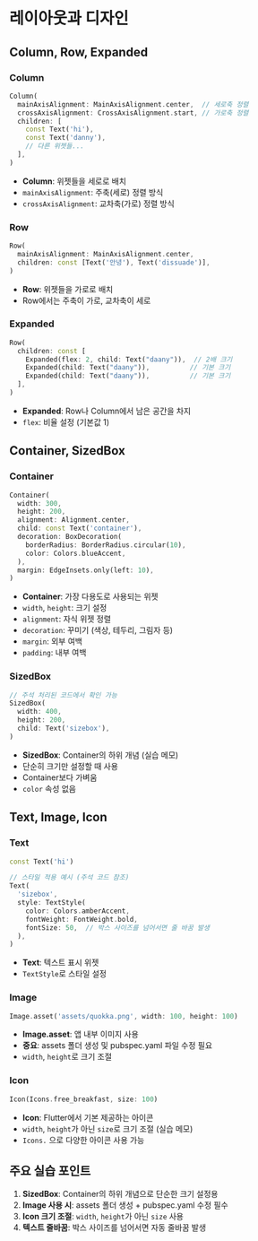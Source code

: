# 레이아웃과 디자인

## Column, Row, Expanded

### Column

```dart
Column(
  mainAxisAlignment: MainAxisAlignment.center,  // 세로축 정렬
  crossAxisAlignment: CrossAxisAlignment.start, // 가로축 정렬
  children: [
    const Text('hi'),
    const Text('danny'),
    // 다른 위젯들...
  ],
)
```

- **Column**: 위젯들을 세로로 배치
- `mainAxisAlignment`: 주축(세로) 정렬 방식
- `crossAxisAlignment`: 교차축(가로) 정렬 방식

### Row

```dart
Row(
  mainAxisAlignment: MainAxisAlignment.center,
  children: const [Text('안녕'), Text('dissuade')],
)
```

- **Row**: 위젯들을 가로로 배치
- Row에서는 주축이 가로, 교차축이 세로

### Expanded

```dart
Row(
  children: const [
    Expanded(flex: 2, child: Text("daany")),  // 2배 크기
    Expanded(child: Text("daany")),          // 기본 크기
    Expanded(child: Text("daany")),          // 기본 크기
  ],
)
```

- **Expanded**: Row나 Column에서 남은 공간을 차지
- `flex`: 비율 설정 (기본값 1)

## Container, SizedBox

### Container

```dart
Container(
  width: 300,
  height: 200,
  alignment: Alignment.center,
  child: const Text('container'),
  decoration: BoxDecoration(
    borderRadius: BorderRadius.circular(10),
    color: Colors.blueAccent,
  ),
  margin: EdgeInsets.only(left: 10),
)
```

- **Container**: 가장 다용도로 사용되는 위젯
- `width`, `height`: 크기 설정
- `alignment`: 자식 위젯 정렬
- `decoration`: 꾸미기 (색상, 테두리, 그림자 등)
- `margin`: 외부 여백
- `padding`: 내부 여백

### SizedBox

```dart
// 주석 처리된 코드에서 확인 가능
SizedBox(
  width: 400,
  height: 200,
  child: Text('sizebox'),
)
```

- **SizedBox**: Container의 하위 개념 (실습 메모)
- 단순히 크기만 설정할 때 사용
- Container보다 가벼움
- `color` 속성 없음

## Text, Image, Icon

### Text

```dart
const Text('hi')

// 스타일 적용 예시 (주석 코드 참조)
Text(
  'sizebox',
  style: TextStyle(
    color: Colors.amberAccent,
    fontWeight: FontWeight.bold,
    fontSize: 50,  // 박스 사이즈를 넘어서면 줄 바꿈 발생
  ),
)
```

- **Text**: 텍스트 표시 위젯
- `TextStyle`로 스타일 설정

### Image

```dart
Image.asset('assets/quokka.png', width: 100, height: 100)
```

- **Image.asset**: 앱 내부 이미지 사용
- **중요**: assets 폴더 생성 및 pubspec.yaml 파일 수정 필요
- `width`, `height`로 크기 조절

### Icon

```dart
Icon(Icons.free_breakfast, size: 100)
```

- **Icon**: Flutter에서 기본 제공하는 아이콘
- `width`, `height`가 아닌 `size`로 크기 조절 (실습 메모)
- `Icons.` 으로 다양한 아이콘 사용 가능

## 주요 실습 포인트

1. **SizedBox**: Container의 하위 개념으로 단순한 크기 설정용
2. **Image 사용 시**: assets 폴더 생성 + pubspec.yaml 수정 필수
3. **Icon 크기 조절**: `width`, `height`가 아닌 `size` 사용
4. **텍스트 줄바꿈**: 박스 사이즈를 넘어서면 자동 줄바꿈 발생
